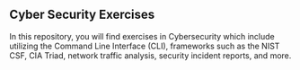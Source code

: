 ## Cyber Security Exercises

In this repository, you will find exercises in Cybersecurity which include utilizing the Command Line Interface (CLI), frameworks such as the NIST CSF, CIA Triad, network traffic analysis, security incident reports, and more.
